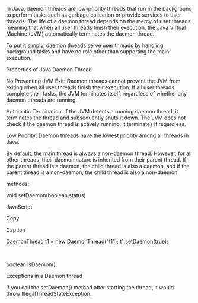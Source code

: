 In Java, daemon threads are low-priority threads that run in the background to perform tasks such as garbage collection or provide services to user threads. The life of a daemon thread depends on the mercy of user threads, meaning that when all user threads finish their execution, the Java Virtual Machine (JVM) automatically terminates the daemon thread.

To put it simply, daemon threads serve user threads by handling background tasks and have no role other than supporting the main execution.

Properties of Java Daemon Thread

No Preventing JVM Exit: Daemon threads cannot prevent the JVM from exiting when all user threads finish their execution. If all user threads complete their tasks, the JVM terminates itself, regardless of whether any daemon threads are running.

Automatic Termination: If the JVM detects a running daemon thread, it terminates the thread and subsequently shuts it down. The JVM does not check if the daemon thread is actively running; it terminates it regardless.

Low Priority: Daemon threads have the lowest priority among all threads in Java.

By default, the main thread is always a non-daemon thread. However, for all other threads, their daemon nature is inherited from their parent thread. If the parent thread is a daemon, the child thread is also a daemon, and if the parent thread is a non-daemon, the child thread is also a non-daemon.

methods:

void setDaemon(boolean status)

JavaScript

Copy

Caption

DaemonThread t1 = new DaemonThread("t1"); t1.setDaemon(true);

​

boolean isDaemon():

Exceptions in a Daemon thread

If you call the setDaemon() method after starting the thread, it would throw IllegalThreadStateException.